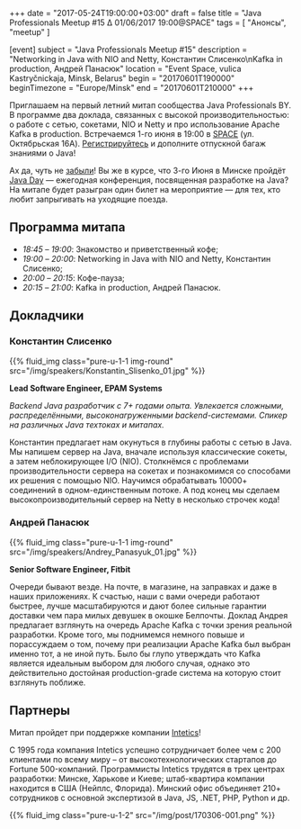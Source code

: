 +++
date = "2017-05-24T19:00:00+03:00"
draft = false
title = "Java Professionals Meetup #15 ∆ 01/06/2017 19:00@SPACE"
tags = [
    "Анонсы", "meetup"
]

[event]
subject = "Java Professionals Meetup #15"
description = "Networking in Java with NIO and Netty, Константин Слисенко\nKafka in production, Андрей Панасюк"
location = "Event Space, vulica Kastryčnickaja, Minsk, Belarus"
begin = "20170601T190000"
beginTimezone = "Europe/Minsk"
end = "20170601T210000"
+++

Приглашаем на первый летний митап сообщества Java Professionals BY.
В программе два доклада, связанных с высокой производительностью: о работе с сетью, сокетами, NIO и Netty и про использование Apache Kafka в production.
Встречаемся 1-го июня в 19:00 в [SPACE](http://eventspace.by) (ул. Октябрьская 16А).
[Регистрируйтесь](http://bit.ly/jprof_reg_15) и дополните отпускной багаж знаниями о Java!

<!--more-->

Ах да, чуть не [забыли](http://jprof.by/post/javaday2017_anons/)!
Вы же в курсе, что 3-го Июня в Минске пройдёт [Java Day](http://javaday.by/) — ежегодная конференция, посвященная разработке на Java?
На митапе будет разыгран один билет на мероприятие — для тех, кто любит запрыгивать на уходящие поезда.

## Программа митапа

* _18:45_ – _19:00_: Знакомство и приветственный кофе;
* _19:00_ – _20:00_: Networking in Java with NIO and Netty, Константин Слисенко;
* _20:00_ – _20:15_: Кофе-пауза;
* _20:15_ – _21:00_: Kafka in production, Андрей Панасюк.

## Докладчики

### Константин Слисенко

{{% fluid_img class="pure-u-1-1 img-round" src="/img/speakers/Konstantin_Slisenko_01.jpg" %}}

**Lead Software Engineer, EPAM Systems**

_Backend Java разработчик c 7+ годами опыта.
Увлекается сложными, распределёнными, высоконагруженными backend-системами.
Спикер на различных Java техтоках и митапах._

Константин предлагает нам окунуться в глубины работы с сетью в Java.
Мы напишем сервер на Java, вначале используя классические сокеты, а затем неблокирующее I/O (NIO).
Столкнёмся с проблемами производительности сервера на сокетах и познакомимся со способами их решения с помощью NIO.
Научимся обрабатывать 10000+ соединений в одном-единственным потоке.
А под конец мы сделаем высокопроизводительный сервер на Netty в несколько строчек кода!

### Андрей Панасюк

{{% fluid_img class="pure-u-1-1 img-round" src="/img/speakers/Andrey_Panasyuk_01.jpg" %}}

**Senior Software Engineer, Fitbit**

Очереди бывают везде.
На почте, в магазине, на заправках и даже в наших приложениях.
К счастью, наши с вами очереди работают быстрее, лучше масштабируются и дают более сильные гарантии доставки чем пара милых девушек в окошке Белпочты.
Доклад Андрея предлагает взглянуть на очередь Apache Kafka с точки зрения реальной разработки.
Кроме того, мы поднимемся немного повыше и порассуждаем о том, почему при реализации Apache Kafka был выбран именно тот, а не иной путь.
Было бы глупо утверждать что Kafka является идеальным выбором для любого случая, однако это действительно достойная production-grade система на которую стоит взглянуть поближе.

## Партнеры

Митап пройдет при поддержке компании [Intetics](http://intetics.com/)!

С 1995 года компания Intetics успешно сотрудничает более чем с 200 клиентами по всему миру – от высокотехнологических стартапов до Fortune 500-компаний.
Программисты Intetics трудятся в трех центрах разработки: Минске, Харькове и Киеве; штаб-квартира компании находится в США (Нейплс, Флорида).
Минский офис объединяет 210+ сотрудников с основной экспертизой в Java, JS, .NET, PHP, Python и др.

{{% fluid_img class="pure-u-1-2" src="/img/post/170306-001.png" %}}
